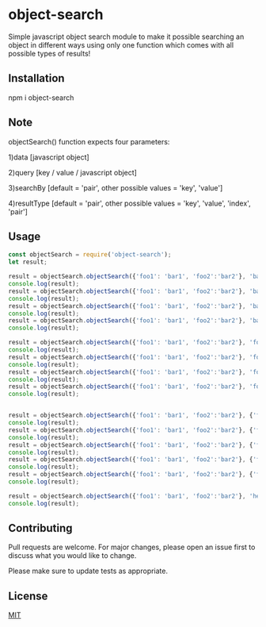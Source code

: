 # object-search

Simple javascript object search module to make it possible searching an object in different ways using only one function which comes with all possible types of results!

## Installation

npm i object-search

## Note

objectSearch() function expects four parameters:

1)data [javascript object]

2)query [key / value / javascript object]

3)searchBy [default = 'pair', other possible values = 'key', 'value']

4)resultType [default = 'pair', other possible values = 'key', 'value', 'index', 'pair']

## Usage

```javascript
const objectSearch = require('object-search');
let result;

result = objectSearch.objectSearch({'foo1': 'bar1', 'foo2':'bar2'}, 'bar1', 'value');
console.log(result);
result = objectSearch.objectSearch({'foo1': 'bar1', 'foo2':'bar2'}, 'bar1', 'value', 'pair');
console.log(result);
result = objectSearch.objectSearch({'foo1': 'bar1', 'foo2':'bar2'}, 'bar1', 'value', 'key');
console.log(result);
result = objectSearch.objectSearch({'foo1': 'bar1', 'foo2':'bar2'}, 'bar1', 'value', 'index');
console.log(result);

result = objectSearch.objectSearch({'foo1': 'bar1', 'foo2':'bar2'}, 'foo2', 'key');
console.log(result);
result = objectSearch.objectSearch({'foo1': 'bar1', 'foo2':'bar2'}, 'foo2', 'key', 'pair');
console.log(result);
result = objectSearch.objectSearch({'foo1': 'bar1', 'foo2':'bar2'}, 'foo2', 'key', 'value');
console.log(result);
result = objectSearch.objectSearch({'foo1': 'bar1', 'foo2':'bar2'}, 'foo2', 'key', 'index');
console.log(result);


result = objectSearch.objectSearch({'foo1': 'bar1', 'foo2':'bar2'}, {'foo2':'bar2'}, 'pair');
console.log(result);
result = objectSearch.objectSearch({'foo1': 'bar1', 'foo2':'bar2'}, {'foo2':'bar2'}, 'pair', 'pair');
console.log(result);
result = objectSearch.objectSearch({'foo1': 'bar1', 'foo2':'bar2'}, {'foo2':'bar2'}, 'pair', 'value');
console.log(result);
result = objectSearch.objectSearch({'foo1': 'bar1', 'foo2':'bar2'}, {'foo2':'bar2'}, 'pair', 'key');
console.log(result);
result = objectSearch.objectSearch({'foo1': 'bar1', 'foo2':'bar2'}, {'foo2':'bar2'}, 'pair', 'index');
console.log(result);

result = objectSearch.objectSearch({'foo1': 'bar1', 'foo2':'bar2'}, 'hello', 'value', 'index');
console.log(result);
```

## Contributing
Pull requests are welcome. For major changes, please open an issue first to discuss what you would like to change.

Please make sure to update tests as appropriate.

## License
[MIT](https://choosealicense.com/licenses/mit/)